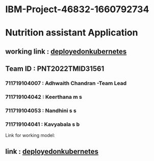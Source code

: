 # IBM-Project-46832-1660792734
# Nutrition assistant Application
## working link : [deployedonkubernetes](http://159.122.186.82:30794/auth/) 
## Team ID : PNT2022TMID31561

### 711719104007 : Adhwaith Chandran -Team Lead
### 711719104042 : Keerthana m s
### 711719104053 : Nandhini s s
### 711719104041 : Kavyabala s b 

Link for working model:

## link : [deployedonkubernetes](http://159.122.186.82:30794/auth/)
